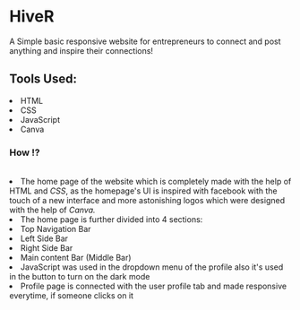 # HiveR

A Simple basic responsive website for entrepreneurs to connect and post anything and inspire their connections!

## Tools Used: 
<li>HTML</li>
<li>CSS</li>
<li>JavaScript</li>
<li>Canva</li>


### How !?
<br>
<li>The home page of the website which is completely made with the help of </I>HTML</I> and <I>CSS</I>, as the homepage's UI is inspired with facebook with the touch of a new interface and more astonishing logos which were designed with the help of <I>Canva.</I></li>
<li>The home page is further divided into 4 sections: 
  <li>Top Navigation Bar</li>
  <li>Left Side Bar</li>
  <li>Right Side Bar</li>
  <li>Main content Bar (Middle Bar)</li>
</li>
<li> JavaScript was used in the dropdown menu of the profile also it's used in the button to turn on the dark mode</li>

<li>Profile page is connected with the user profile tab and made responsive everytime, if someone clicks on it</li>
